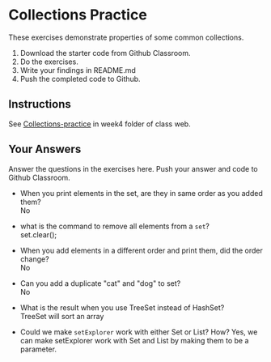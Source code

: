 # Collections Practice

These exercises demonstrate properties of some common collections.

1. Download the starter code from Github Classroom.
2. Do the exercises.
3. Write your findings in README.md
4. Push the completed code to Github.

## Instructions

See [Collections-practice](https://skeoop.github.io/week4/Collections-practice) in week4 folder of class web.

## Your Answers

Answer the questions in the exercises here. Push your answer and code to Github Classroom.

* When you print elements in the set, are they in same order as you added them?
	<br/> No

* what is the command to remove all elements from a `set`?
	<br/> set.clear();

* When you add elements in a different order and print them, did the order change?
	<br/> No

* Can you add a duplicate "cat" and "dog" to set?
	<br/> No

* What is the result when you use TreeSet instead of HashSet?
	<br/> TreeSet will sort an array

* Could we make `setExplorer` work with either Set or List?  How?
	Yes, we can make setExplorer work with Set and List by making them to be a parameter.	
